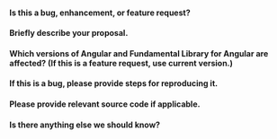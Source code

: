 #### Is this a bug, enhancement, or feature request?

#### Briefly describe your proposal.

#### Which versions of Angular and Fundamental Library for Angular are affected? (If this is a feature request, use current version.)

#### If this is a bug, please provide steps for reproducing it.

#### Please provide relevant source code if applicable.

#### Is there anything else we should know?
